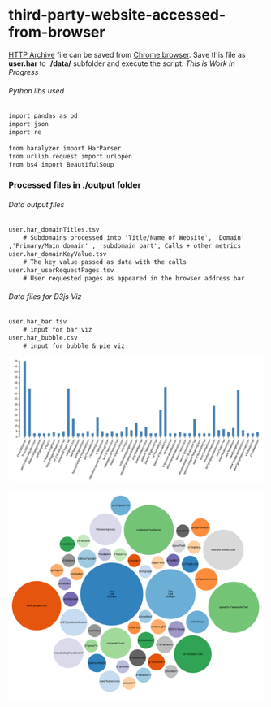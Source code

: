 # third-party-website-accessed-from-browser

[HTTP Archive](https://dvcs.w3.org/hg/webperf/raw-file/tip/specs/HAR/Overview.html) file can be saved from [Chrome browser](https://support.zendesk.com/hc/en-us/articles/204410413-Generating-a-HAR-file-for-troubleshooting). Save this file as **user.har** to **./data/** subfolder and execute the script. *This is Work In Progress* 

###### Python libs used
```
import pandas as pd
import json
import re

from haralyzer import HarParser
from urllib.request import urlopen
from bs4 import BeautifulSoup
```
### Processed files in ./output folder

###### Data output files
```
user.har_domainTitles.tsv
    # Subdomains processed into 'Title/Name of Website', 'Domain' ,'Primary/Main domain' , 'subdomain part', Calls + other metrics
user.har_domainKeyValue.tsv 
    # The key value passed as data with the calls
user.har_userRequestPages.tsv
    # User requested pages as appeared in the browser address bar
```
###### Data files for D3js Viz
```
user.har_bar.tsv 
    # input for bar viz
user.har_bubble.csv 
    # input for bubble & pie viz
```
![alt text](https://github.com/gsnaveen/third-party-website-accessed-from-browser/blob/master/bar.png)

![alt text](https://github.com/gsnaveen/third-party-website-accessed-from-browser/blob/master/bubble.png)
